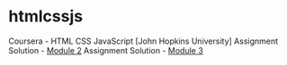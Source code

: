 # htmlcssjs
Coursera - HTML CSS JavaScript
[John Hopkins University]
Assignment Solution - [Module 2](https://prabhugayatri.github.io/htmlcssjs/module2/)
Assignment Solution - [Module 3](https://prabhugayatri.github.io/htmlcssjs/module3/)
